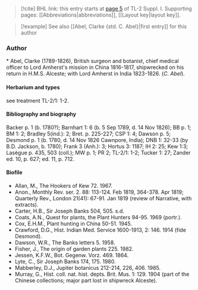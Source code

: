 > [!cite] BHL link: this entry starts at [page 5](https://www.biodiversitylibrary.org/item/103858#page/17/mode/1up) of TL-2 Suppl. I.
> Supporting pages: [[Abbreviations|abbreviations]], [[Layout key|layout key]].

> [!example] See also [[Abel, Clarke {std. C. Abel}|first entry]] for this author

### Author

\* Abel, Clarke (1789-1826), British surgeon and botanist, chief medical officer to Lord Amherst's mission in China 1816-1817, shipwrecked on his return in H.M.S. Alceste; with Lord Amherst in India 1823-1826. (*C. Abel*).

#### Herbarium and types

see treatment TL-2/1: 1-2.

#### Bibliography and biography

Backer p. 1 (b. 1780?); Barnhart 1: 6 (b. 5 Sep 1789, d. 14 Nov 1826); BB p. 1; BM 1: 2; Bradley 5(ind.): 2; Bret. p. 225-227; CSP 1: 4; Dawson p. 5; Desmond p. 1 (b. 1780, d. 14 Nov 1826 Cawnpore, India); DNB 1: 32-33 (by B.D. Jackson, b. 1780); Frank 3 (Anh.): 3; Hortus 3: 1187; IH 2: 25; Kew 1:3; Lasègue p. 435, 503 (coll.); MW p. 1; PR 2; TL-2/1: 1-2; Tucker 1: 27; Zander ed. 10, p. 627; ed. 11, p. 712.

#### Biofile

- Allan, M., The Hookers of Kew 72. 1967.
- Anon., Monthly Rev. ser. 2. 88: 113-124. Feb 1819, 364-378. Apr 1819; Quarterly Rev., London 21(41): 67-91. Jan 1819 (review of Narrative, with extracts).
- Carter, H.B., Sir Joseph Banks 504, 505. s.d.
- Coats, A.N., Quest for plants, the Plant Hunters 94-95. 1969 (portr.).
- Cox, E.H.M., Plant hunting in China 50-51. 1945.
- Crawford, D.G., Hist. Indian Med. Service 1600-1913, 2: 146. 1914 (fide Desmond).
- Dawson, W.R., The Banks letters 5. 1958.
- Fisher, J., The origin of garden plants 225. 1982.
- Jessen, K.F.W., Bot. Gegenw. Vorz. 469. 1864.
- Lyte, C., Sir Joseph Banks 174, 175. 1980.
- Mabberley, D.J., Jupiter botanicus 212-214, 226, 406. 1985.
- Murray, G., Hist. coll. nat. hist. depts. Brit. Mus. 1: 129. 1904 (part of the Chinese collections; major part lost in shipwreck Alceste).

